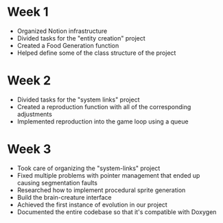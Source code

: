 # Week 1
- Organized Notion infrastructure
- Divided tasks for the "entity creation" project
- Created a Food Generation function
- Helped define some of the class structure of the project

# Week 2
- Divided tasks for the "system links" project
- Created a reproduction function with all of the corresponding adjustments 
- Implemented reproduction into the game loop using a queue

# Week 3
- Took care of organizing the "system-links" project
- Fixed multiple problems with pointer management that ended up causing segmentation faults
- Researched how to implement procedural sprite generation
- Build the brain-creature interface
- Achieved the first instance of evolution in our project
- Documented the entire codebase so that it's compatible with Doxygen
